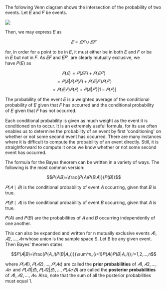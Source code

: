 The following Venn diagram shows the intersection of the probability of two events. Let 𝐸 and 𝐹 be events.

![](../../../../meri-public/garden/33ec5e94b36cdcf515967bbb659d0c70.png)

Then, we may express 𝐸 as

$$𝐸=𝐸𝐹∪𝐸𝐹′$$

for, in order for a point to be in 𝐸, it must either be in both 𝐸 and 𝐹 or be in 𝐸 but not in 𝐹. As 𝐸𝐹 and 𝐸𝐹′  are clearly mutually exclusive, we have 𝑃(𝐸) as

$$𝑃(𝐸)=𝑃(𝐸𝐹)+𝑃(𝐸𝐹′)$$$$=𝑃(𝐸|𝐹)𝑃(𝐹)+𝑃(𝐸|𝐹′)𝑃(𝐹′)$$$$=𝑃(𝐸|𝐹)𝑃(𝐹)+𝑃(𝐸|𝐹′)[1−𝑃(𝐹)]$$

The probability of the event 𝐸 is a weighted average of the conditional probability of 𝐸 given that 𝐹 has occurred and the conditional probability of 𝐸 given that 𝐹 has not occurred.

Each conditional probability is given as much weight as the event it is conditioned on to occur. It is an extremely useful formula, for its use often enables us to determine the probability of an event by first 'conditioning' on whether or not some second event has occurred. There are many instances where it is difficult to compute the probability of an event directly. Still, it is straightforward to compute it once we know whether or not some second event has occurred.

The formula for the Bayes theorem can be written in a variety of ways. The following is the most common version:

$$𝑃(𝐴∣𝐵)=\frac{𝑃(𝐴)𝑃(𝐵∣𝐴)}{𝑃(𝐵)}$$

$𝑃(𝐴∣𝐵)$ is the conditional probability of event 𝐴 occurring, given that 𝐵 is true.

$𝑃(𝐵∣𝐴)$ is the conditional probability of event 𝐵 occurring, given that 𝐴 is true.

𝑃(𝐴) and 𝑃(𝐵) are the probabilities of 𝐴 and 𝐵 occurring independently of one another.

This can also be expanded and written for n mutually exclusive events $𝐴1,𝐴2,…,𝐴𝑛$ whose union is the sample space S. Let B be any given event. Then Bayes’ theorem states

$$𝑃(𝐴|𝐵)=\frac{𝑃(𝐴_𝑖)𝑃(𝐵|𝐴_𝑖)}{\sum^𝑛_{𝑖=1}𝑃(𝐴𝑖)𝑃(𝐵|𝐴_𝑖)};𝑖=1,2,...,𝑛$$

where $𝑃(𝐴1),𝑃(𝐴2),…,𝑃(𝐴𝑛)$ are called the **prior probabilities** of $𝐴1,𝐴2,…,𝐴𝑛$  and $𝑃(𝐴1|𝐵),𝑃(𝐴2|𝐵),…,𝑃(𝐴𝑛|𝐵)$ are called the **posterior probabilities**  of $𝐴1,𝐴2,…,𝐴𝑛$. Also, note that the sum of all the posterior probabilities must equal 1.